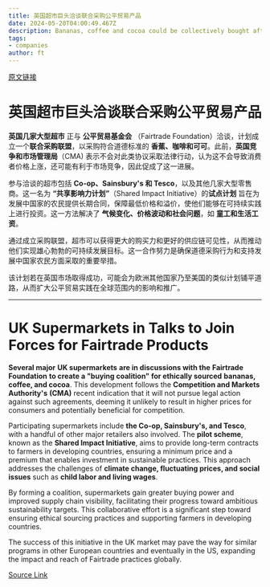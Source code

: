 ```yaml
---
title: 英国超市巨头洽谈联合采购公平贸易产品
date: 2024-05-20T04:00:49.467Z
description: Bananas, coffee and cocoa could be collectively bought after watchdog indicated it would not challenge anti-competitive behaviour
tags: 
- companies
author: ft
---
```


[原文链接](https://ft.com/content/c9a9879b-dde7-4fa6-a622-5998416317cb)

# 英国超市巨头洽谈联合采购公平贸易产品

**英国几家大型超市** 正与 **公平贸易基金会** （Fairtrade Foundation）洽谈，计划成立一个**联合采购联盟**，以采购符合道德标准的 **香蕉、咖啡和可可**。此前，**英国竞争和市场管理局**（CMA) 表示不会对此类协议采取法律行动，认为这不会导致消费者价格上涨，还可能有利于市场竞争，因此促成了这一进展。

参与洽谈的超市包括 **Co-op、Sainsbury's 和 Tesco**，以及其他几家大型零售商。这一名为 **“共享影响力计划”**（Shared Impact Initiative）的**试点计划** 旨在为发展中国家的农民提供长期合同，保障最低价格和溢价，使他们能够在可持续实践上进行投资。这一方法解决了 **气候变化、价格波动和社会问题**，如 **童工和生活工资**。

通过成立采购联盟，超市可以获得更大的购买力和更好的供应链可见性，从而推动他们实现雄心勃勃的可持续发展目标。这一合作努力是确保道德采购行为和支持发展中国家农民方面采取的重要举措。

该计划若在英国市场取得成功，可能会为欧洲其他国家乃至美国的类似计划铺平道路，从而扩大公平贸易实践在全球范围内的影响和推广。

---

# UK Supermarkets in Talks to Join Forces for Fairtrade Products 

**Several major** **UK supermarkets** **are in discussions with the** **Fairtrade Foundation** **to create a "buying coalition" for ethically sourced** **bananas, coffee, and cocoa**. This development follows the **Competition and Markets Authority's** **(CMA)** recent indication that it will not pursue legal action against such agreements, deeming it unlikely to result in higher prices for consumers and potentially beneficial for competition. 

Participating supermarkets include **the Co-op, Sainsbury's, and Tesco**, with a handful of other major retailers also involved. The **pilot scheme**, known as the **Shared Impact Initiative**, aims to provide long-term contracts to farmers in developing countries, ensuring a minimum price and a premium that enables investment in sustainable practices. This approach addresses the challenges of **climate change, fluctuating prices, and social issues** such as **child labor and living wages**. 

By forming a coalition, supermarkets gain greater buying power and improved supply chain visibility, facilitating their progress toward ambitious sustainability targets. This collaborative effort is a significant step toward ensuring ethical sourcing practices and supporting farmers in developing countries. 

The success of this initiative in the UK market may pave the way for similar programs in other European countries and eventually in the US, expanding the impact and reach of Fairtrade practices globally.

[Source Link](https://ft.com/content/c9a9879b-dde7-4fa6-a622-5998416317cb)

